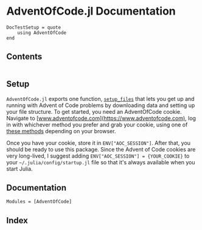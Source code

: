 # AdventOfCode.jl Documentation

```@meta
DocTestSetup = quote
    using AdventOfCode
end
```

## Contents

```@contents
```

## Setup

`AdventOfCode.jl` exports one function, [`setup_files`](@ref) that lets you get up and
running with Advent of Code problems by downloading data and setting up your file structure.
To get started, you need an AdventOfCode cookie. Navigate to [www.adventofcode.com](https://www.adventofcode.com), log in with
whichever method you prefer and grab your cookie, using one of [these methods](https://kb.iu.edu/d/ajfi)
depending on your browser.

Once you have your cookie, store it in `ENV["AOC_SESSION"]`. After that, you should be ready
to use this package. Since the Advent of Code cookies are very long-lived, I suggest adding
`ENV["AOC_SESSION"] = {YOUR_COOKIE}` to your `~/.julia/config/startup.jl` file so that it's
always available when you start Julia.

## Documentation

```@autodocs
Modules = [AdventOfCode]
```

## Index

```@index
```
